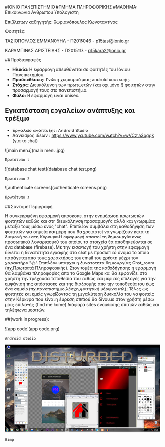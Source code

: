 #ΙΟΝΙΟ ΠΑΝΕΠΙΣΤΗΜΙΟ 
#ΤΜΗΜΑ ΠΛΗΡΟΦΟΡΙΚΗΣ 
#ΜΑΘΗΜΑ: Επικοινωνια Ανθρωπου Υπολογιστη
 
Επιβλέπων καθηγητής: Χωριανόπουλος Κωνσταντίνος 

Φοιτητές: 

ΤΑΣΙΟΠΟΥΛΟΣ ΕΜΜΑΝΟΥΗΛ - Π2015046 - p15tasi@ionio.gr 

ΚΑΡΑΜΠΙΝΑΣ ΑΡΙΣΤΕΙΔΗΣ - Π2015118 - p15kara2@ionio.gr


##Προδιαγραφές

- **Ηλικία:** Η εφαρμογη απευθύνεται σε φοιτητές του Ιόνιου Πανεπιστημίου.
- **Προϋποθέσεις:** Γνώση χειρισμού μιας android συσκευής.
- **Στόχος:** Διευκόλυνση των πρωτωετών (και οχι μόνο !) φοιτητών στην προσαρμογή τους στο πανεπιστήμιο. 
- **Φύλο:** Η εφαρμογη ειναι unisex.

## Εγκατάσταση εργαλείων ανάπτυξης και τρέξιμο

*	Εργαλείο ανάπτυξης: Android Studio
* Δανεισμος ιδεων : https://www.youtube.com/watch?v=wVCz1a3ogqk (για το chat) 

![main menu](main menu.jpg)
```
Πρωτότυπο 1
```
![database chat test](database chat test.png)
```
Πρωτότυπο 2
```
![authenticate screens](authenticate screens.png)
```
Πρωτότυπο 3
```
##Σύντομη Περιγραφή

Η συγκεκριμένη εφαρμογή αποσκοπεί
στην ενημέρωση πρωτωετών φοιτητών καθώς και στη διευκόληνση 
προσαρμογής αλλά και γνωριμίας μεταξύ τους μέσω ενός "chat".
Επιπλέον συμβάλει στη καθοδήγηση  των φοιτητών για 
σημεία και μέρη που θα χρειαστεί να γνωρίζουν κατα τη διαμονή
του στη Κέρκυρα.Η εφαρμογή απαιτεί τη δημιουργία ενός προσωπικού 
λογαριασμού του οποίου τα στοιχεία θα αποθηκεύονται σε ένα database (firebase).
Με την εισαγωγή του χρήστη στην εφαρμογή  δίνεται η 
δυνατότητα εγραφής στο chat με προσωπικό όνομα το οποίο παράγεται απο τους χαρακτήρες του email 
του χρήστη μέχρι τον χαρακτήρα "@".Επιπλέον υπαρχει η δυνατοτητα δημιουργίας Chat_room (πχ.Πρωτοετά Πληροφορικής).
Στον τομέα της καθοδήγησης η εφαρμογή θα λαμβάνει πληροφορίες απο το Google Maps και θα εμφανίζει στο 
χρήστη την τρέχουσα τοποθεσία του καθώς και μερικές επιλογές για την εμφάνιση της απόστασης και της διαδρομής
απο την τοποθεσία του έως ένα σημείο (πχ.πανεπιστήμιο,λέσχη,φοιτητική μέριμνα κτλ);
Τέλος ως φοιτητές και εμείς γνωρίζοντας τη μεγαλύτερη δυσκολία του να φοιτείς στην Κέρκυρα που είναι
η έυρεση σπιτιού θα δίνουμε στον χρήστη μέσω μίας επιλογής (find me home) διάφορα sites ενοικίασης σπιτιών
καθώς και τηλέφωνα μεσιτών.

##(work in progress):

![app code](app code.png)
```
Android studio 
```
![app code](gimp.png)
```
Gimp
```


